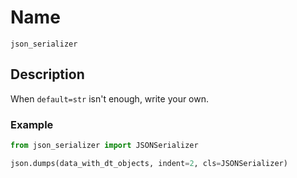 # Name

`json_serializer`

## Description

When `default=str` isn't enough, write your own.

### Example

```python
from json_serializer import JSONSerializer

json.dumps(data_with_dt_objects, indent=2, cls=JSONSerializer)
```
